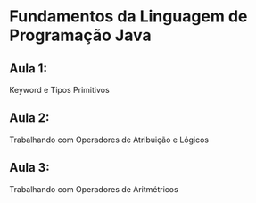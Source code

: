 # Fundamentos da Linguagem de Programação Java

<h2>Aula 1:</h2>

<p>Keyword e Tipos Primitivos</p>

<h2>Aula 2:</h2>

<p>Trabalhando com Operadores de Atribuição e Lógicos</p>

<h2>Aula 3:</h2>

<p>Trabalhando com Operadores de Aritmétricos</p>

